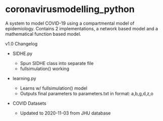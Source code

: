 # coronavirusmodelling_python

A system to model COVID-19 using a compartmental model of epidemiology.
Contains 2 implementations, a network based model and a mathematical function based model.

v1.0 Changelog

* SIDHE.py
  * Spun SIDHE class into separate file
  * fullsimulation() working

* learning.py 
  * Learns w/ fullsimulation() model
  * Outputs final parameters to parameters.txt in format: a,b,g,d,z,o
  
* COVID Datasets
  * Updated to 2020-11-03 from JHU database
